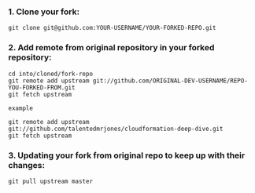 ### 1. Clone your fork:

    git clone git@github.com:YOUR-USERNAME/YOUR-FORKED-REPO.git

### 2. Add remote from original repository in your forked repository:

    cd into/cloned/fork-repo
    git remote add upstream git://github.com/ORIGINAL-DEV-USERNAME/REPO-YOU-FORKED-FROM.git
    git fetch upstream

    example

    git remote add upstream git://github.com/talentedmrjones/cloudformation-deep-dive.git
    git fetch upstream

### 3. Updating your fork from original repo to keep up with their changes:

    git pull upstream master
